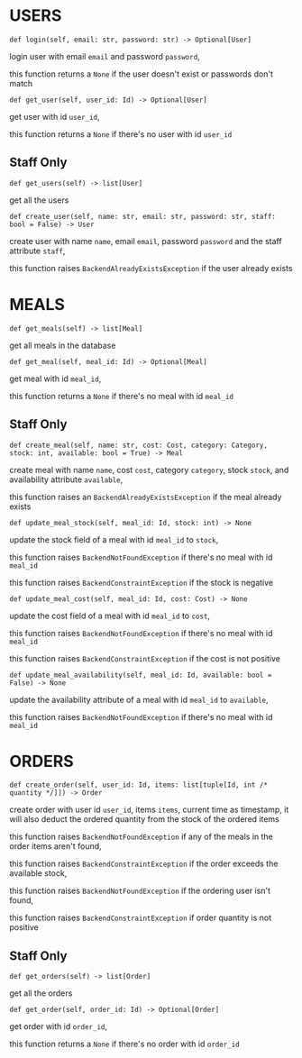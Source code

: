 # USERS

    def login(self, email: str, password: str) -> Optional[User]
login user with email `email` and password `password`,

this function returns a `None` if the user doesn't exist or passwords don't match

    def get_user(self, user_id: Id) -> Optional[User]
get user with id `user_id`,

this function returns a `None` if there's no user with id `user_id`

## Staff Only
    def get_users(self) -> list[User]
get all the users

    def create_user(self, name: str, email: str, password: str, staff: bool = False) -> User
create user with name `name`, email `email`, password `password` and the staff attribute `staff`,

this function raises `BackendAlreadyExistsException` if the user already exists

# MEALS
    def get_meals(self) -> list[Meal]
get all meals in the database

    def get_meal(self, meal_id: Id) -> Optional[Meal]
get meal with id `meal_id`,

this function returns a `None` if there's no meal with id `meal_id`

## Staff Only
    def create_meal(self, name: str, cost: Cost, category: Category, stock: int, available: bool = True) -> Meal
create meal with name `name`, cost `cost`, category `category`, stock `stock`, and availability attribute `available`,

this function raises an `BackendAlreadyExistsException` if the meal already exists

    def update_meal_stock(self, meal_id: Id, stock: int) -> None
update the stock field of a meal with id `meal_id` to `stock`,

this function raises `BackendNotFoundException` if there's no meal with id `meal_id`

this function raises `BackendConstraintException` if the stock is negative

    def update_meal_cost(self, meal_id: Id, cost: Cost) -> None
update the cost field of a meal with id `meal_id` to `cost`,

this function raises `BackendNotFoundException` if there's no meal with id `meal_id`

this function raises `BackendConstraintException` if the cost is not positive


    def update_meal_availability(self, meal_id: Id, available: bool = False) -> None
update the availability attribute of a meal with id `meal_id` to `available`,

this function raises `BackendNotFoundException` if there's no meal with id `meal_id`

# ORDERS
    def create_order(self, user_id: Id, items: list[tuple[Id, int /* quantity */]]) -> Order
create order with user id `user_id`, items `items`, current time as timestamp, it will also deduct the ordered quantity from the stock of the ordered items

this function raises `BackendNotFoundException` if any of the meals in the order items aren't found,

this function raises `BackendConstraintException` if the order exceeds the available stock,

this function raises `BackendNotFoundException` if the ordering user isn't found,

this function raises `BackendConstraintException` if order quantity is not positive

## Staff Only
    def get_orders(self) -> list[Order]
get all the orders

    def get_order(self, order_id: Id) -> Optional[Order]
get order with id `order_id`,

this function returns a `None` if there's no order with id `order_id`
